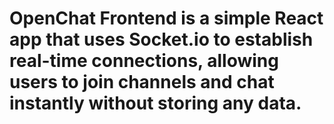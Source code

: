 # OpenChat Frontend is a simple React app that uses Socket.io to establish real-time connections, allowing users to join channels and chat instantly without storing any data.
